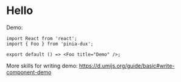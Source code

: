 # Hello

Demo:

```tsx
import React from 'react';
import { Foo } from 'pinia-dux';

export default () => <Foo title="Demo" />;
```

More skills for writing demo: https://d.umijs.org/guide/basic#write-component-demo
